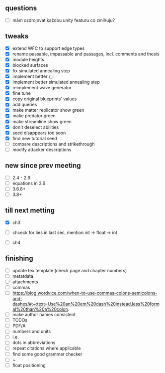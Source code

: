 ## questions
- [ ] mám ozdrojovat každou unity featuru co zmiňuju?
## tweaks

- [x] extend WFC to support edge types
- [x] rename passable, impassable and passages, incl. comments and thesis
- [x] module heights
- [x] blocked surfaces
- [x] fix simulated annealing step
- [x] implement better r_i
- [x] implement better simulated annealing step
- [x] reimplement wave generator
- [x] fine tune
- [x] copy original blueprints' values
- [x] add queries
- [x] make matter replicator show green
- [x] make predator green
- [x] make streamline show green
- [x] don't deselect abilities
- [x] seed disappears too soon
- [x] find new tutorial seed
- [ ] compare descriptions and strikethrough
- [ ] modify attacker descriptions
## new since prev meeting
- [ ] 2.4 - 2.9
- [ ] equations in 3.6
- [ ] 3.6.8+
- [ ] 3.8+
## till next metting
- [x] ch3
- [ ] chceck for lies in last sec, mention int -> float -> int
- [ ] ch4


## finishing
- [ ] update tex template (check page and chapter numbers)
- [ ] metatdata
- [ ] attachments
- [ ] commas
- [ ] https://blog.wordvice.com/when-to-use-commas-colons-semicolons-and-dashes/#:~:text=Use%20an%20em%20dash%20instead,less%20formal%20than%20a%20colon.
- [ ] make author names consistent
- [ ] TODOs
- [ ] PDF/A
- [ ] numbers and units
- [ ] i.e.
- [ ] dots in abbreviations
- [ ] repeat citations where applicable
- [ ] find some good grammar checker
- [ ] ~
- [ ] float positioning